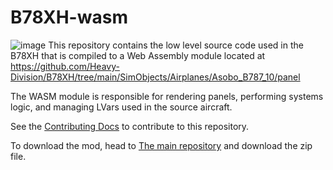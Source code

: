 # B78XH-wasm
![image](https://cdn.discordapp.com/attachments/960729491750141993/983010796189659216/hdgithub_banner.png)
This repository contains the low level source code used in the B78XH that is compiled to a Web Assembly module located at 
https://github.com/Heavy-Division/B78XH/tree/main/SimObjects/Airplanes/Asobo_B787_10/panel 

The WASM module is responsible for rendering panels, performing systems logic, and managing LVars used in the source aircraft.

See the [Contributing Docs]() to contribute to this repository.

To download the mod, head to [The main repository](https://github.com/Heavy-Division/B78XH-wasm.git) and download the zip file. 


